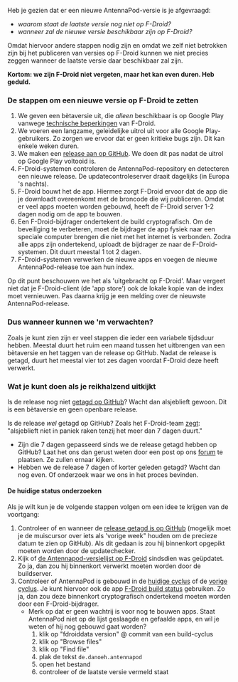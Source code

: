 Heb je gezien dat er een nieuwe AntennaPod-versie is je afgevraagd:

* *waarom staat de laatste versie nog niet op F-Droid?*
* *wanneer zal de nieuwe versie beschikbaar zijn op F-Droid?*

Omdat hiervoor andere stappen nodig zijn en omdat we zelf niet betrokken zijn bij het publiceren van versies op F-Droid kunnen we niet precies zeggen wanneer de laatste versie daar beschikbaar zal zijn.

**Kortom: we zijn F-Droid niet vergeten, maar het kan even duren. Heb geduld.**

### De stappen om een nieuwe versie op F-Droid te zetten

1. We geven een bètaversie uit, die *alleen* beschikbaar is op Google Play vanwege [technische beperkingen](/documentation/general/beta#f-droid) van F-Droid.
1. We voeren een langzame, geleidelijke uitrol uit voor alle Google Play-gebruikers. Zo zorgen we ervoor dat er geen kritieke bugs zijn. Dit kan enkele weken duren.
1. We maken een [release aan op GitHub](https://github.com/AntennaPod/AntennaPod/releases). We doen dit pas nadat de uitrol op Google Play voltooid is.
1. F-Droid-systemen controleren de AntennaPod-repository en detecteren een nieuwe release. De updatecontroleserver draait dagelijks (in Europa 's nachts).
1. F-Droid bouwt het de app. Hiermee zorgt F-Droid ervoor dat de app die je downloadt overeenkomt met de broncode die wij publiceren. Omdat er veel apps moeten worden gebouwd, heeft de F-Droid server 1-2 dagen nodig om de app te bouwen.
1. Een F-Droid-bijdrager ondertekent de build cryptografisch. Om de beveiliging te verbeteren, moet de bijdrager de app fysiek naar een speciale computer brengen die niet met het internet is verbonden. Zodra alle apps zijn ondertekend, uploadt de bijdrager ze naar de F-Droid-systemen. Dit duurt meestal 1 tot 2 dagen.
1. F-Droid-systemen verwerken de nieuwe apps en voegen de nieuwe AntennaPod-release toe aan hun index.

Op dit punt beschouwen we het als 'uitgebracht op F-Droid'. Maar vergeet niet dat je F-Droid-client (de 'app store') ook de lokale kopie van de index moet vernieuwen. Pas daarna krijg je een melding over de nieuwste AntennaPod-release.

### Dus wanneer kunnen we 'm verwachten?

Zoals je kunt zien zijn er veel stappen die ieder een variabele tijdsduur hebben. Meestal duurt het ruim een maand tussen het uitbrengen van een bètaversie en het taggen van de release op GitHub. Nadat de release is getagd, duurt het meestal vier tot zes dagen voordat F-Droid deze heeft verwerkt.

### Wat je kunt doen als je reikhalzend uitkijkt

Is de release nog niet [getagd op GitHub](https://github.com/AntennaPod/AntennaPod/releases)? Wacht dan alsjeblieft gewoon. Dit is een bètaversie en geen openbare release.

Is de release *wel* getagd op GitHub? Zoals het F-Droid-team [zegt](https://gitlab.com/fdroid/wiki/-/wikis/FAQ#how-long-does-it-take-for-my-app-to-show-up-on-website-and-client): "alsjeblieft niet in paniek raken tenzij het meer dan 7 dagen duurt."

* Zijn die 7 dagen gepasseerd sinds we de release getagd hebben op GitHub? Laat het ons dan gerust weten door een post op ons [forum](https://forum.antennapod.org/) te plaatsen. Ze zullen ernaar kijken.
* Hebben we de release 7 dagen of korter geleden getagd? Wacht dan nog even. Of onderzoek waar we ons in het proces bevinden.

#### De huidige status onderzoeken

Als je wilt kun je de volgende stappen volgen om een idee te krijgen van de voortgang:

1. Controleer of en wanneer de [release getagd is op GitHub](https://github.com/AntennaPod/AntennaPod/releases/latest) (mogelijk moet je de muiscursor over iets als 'vorige week" houden om de precieze datum te zien op GitHub). Als dit gedaan is zou hij binnenkort opgepikt moeten worden door de updatechecker.
1. Kijk of [de Antennapod-versielijst op F-Droid](https://gitlab.com/fdroid/fdroiddata/-/commits/master/metadata/de.danoeh.antennapod.yml?author=checkupdates%20bot) sindsdien was geüpdatet. Zo ja, dan zou hij binnenkort verwerkt moeten worden door de buildserver.
1. Controleer of AntennaPod is gebouwd in de [huidige cyclus](https://monitor.f-droid.org/builds/running) of de [vorige cyclus](https://monitor.f-droid.org/builds/build). Je kunt hiervoor ook de app [F-Droid build status](https://f-droid.org/en/packages/de.storchp.fdroidbuildstatus/) gebruiken. Zo ja, dan zou deze binnenkort cryptografisch ondertekend moeten worden door een F-Droid-bijdrager.
   * Merk op dat er geen wachtrij is voor nog te bouwen apps. Staat AntennaPod niet op de lijst geslaagde en gefaalde apps, en wil je weten of hij nog gebouwd gaat worden?
      1. klik op "fdroiddata version" @ commit van een build-cyclus
      1. klik op "Browse files"
      1. klik op "Find file"
      1. plak de tekst `de.danoeh.antennapod`
      1. open het bestand
      1. controleer of de laatste versie vermeld staat
